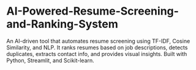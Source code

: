 # AI-Powered-Resume-Screening-and-Ranking-System
An AI-driven tool that automates resume screening using TF-IDF, Cosine Similarity, and NLP. It ranks resumes based on job descriptions, detects duplicates, extracts contact info, and provides visual insights. Built with Python, Streamlit, and Scikit-learn.
